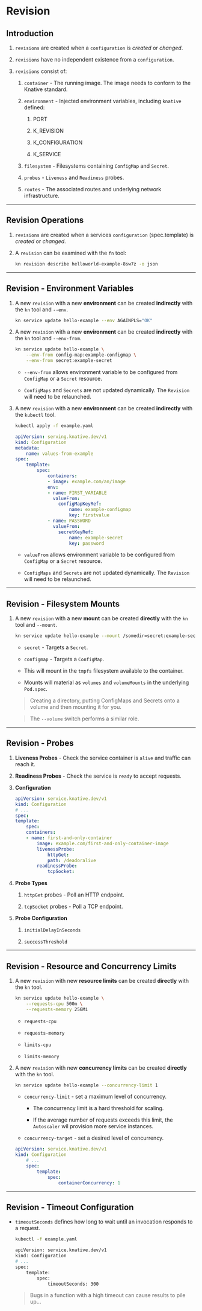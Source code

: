 # Revision

## Introduction

1. `revisions` are created when a `configuration` is _created_ or _changed_.

2. `revisions` have no independent existence from a `configuration`.

3. `revisions` consist of:

    1. `container` - The running image. The image needs to conform to the Knative standard.

    2. `environment` - Injected environment variables, including `knative` defined:

        1. PORT

        2. K_REVISION

        3. K_CONFIGURATION

        4. K_SERVICE
    
    3. `filesystem` - Filesystems containing `ConfigMap` and `Secret`.

    4. `probes` - `Liveness` and `Readiness` probes.

    5. `routes` - The associated routes and underlying network infrastructure.


---

## Revision Operations

1. `revisions` are created when a services `configuration` (spec.template) is _created_ or _changed_.

2. A `revision` can be examined with the `fn` tool:

    ```bash
    kn revision describe helloworld-example-8sw7z -o json
    ```

---

## Revision - Environment Variables

1. A new `revision` with a new __environment__ can be created __indirectly__ with the `kn` tool and `--env`.

    ```bash
    kn service update hello-example --env AGAINPLS="OK"
    ```

2.  A new `revision` with a new __environment__ can be created __indirectly__ with the `kn` tool and `--env-from`.

    ```bash
    kn service update hello-example \
        --env-from config-map:example-configmap \
        --env-from secret:example-secret
    ```

    * `--env-from` allows environment variable to be configured from `ConfigMap` or a `Secret` resource.

    * `ConfigMaps` and `Secrets` are not updated dynamically. The `Revision` will need to be relaunched.


3. A new `revision` with a new __environment__ can be created __indirectly__ with the `kubectl` tool.

    ```bash
    kubectl apply -f example.yaml
    ```

    ```yaml
    apiVersion: serving.knative.dev/v1
    kind: Configuration
    metadata:
        name: values-from-example
    spec:
        template:
            spec:
                containers:
                - image: example.com/an/image
                env:
                - name: FIRST_VARIABLE
                  valueFrom:
                    configMapKeyRef:
                        name: example-configmap
                        key: firstvalue
                - name: PASSWORD
                  valueFrom:
                    secretKeyRef:
                        name: example-secret
                        key: password
    ```
    * `valueFrom` allows environment variable to be configured from `ConfigMap` or a `Secret` resource.

    * `ConfigMaps` and `Secrets` are not updated dynamically. The `Revision` will need to be relaunched.

---

## Revision - Filesystem Mounts

1. A new `revision` with a new __mount__ can be created __directly__ with the `kn` tool and `--mount`.

    ```bash
    kn service update hello-example --mount /somedir=secret:example-secret
    ```

    * `secret` - Targets a `Secret`.

    * `configmap` - Targets a `ConfigMap`.

    * This will mount in the `tmpfs` filesystem available to the container.

    * Mounts will material as `volumes` and `volumeMounts` in the underlying `Pod.spec`.

    > Creating a directory, putting ConfigMaps and Secrets onto a volume and then mounting it for you.

    > The `--volume` switch performs a similar role.

---

## Revision - Probes

1. __Liveness Probes__ - Check the service container is `alive` and traffic can reach it.

2. __Readiness Probes__ - Check the service is `ready` to accept requests.

3. __Configuration__

    ```yaml
    apiVersion: service.knative.dev/v1
    kind: Configuration
    # ...
    spec:
    template:
        spec:
        containers:
        - name: first-and-only-container
            image: example.com/first-and-only-container-image
            livenessProbe:
                httpGet:
                path: /deadoralive
            readinessProbe:
                tcpSocket:
    ```

4. __Probe Types__

    1. `httpGet` probes - Poll an HTTP endpoint.

    2. `tcpSocket` probes - Poll a TCP endpoint.

5. __Probe Configuration__

    1. `initialDelayInSeconds`

    2. `successThreshold`

---

## Revision - Resource and Concurrency Limits

1. A new `revision` with new __resource limits__ can be created __directly__ with the `kn` tool.

    ```bash
    kn service update hello-example \
        --requests-cpu 500m \
        --requests-memory 256Mi
    ```

    * `requests-cpu`

    * `requests-memory`

    * `limits-cpu`

    * `limits-memory`

2. A new `revision` with new __concurrency limits__ can be created __directly__ with the `kn` tool.

    ```bash
    kn service update hello-example --concurrency-limit 1
    ```

    * `concurrency-limit` - set a maximum level of concurrency.

        * The concurrency limit is a hard threshold for scaling.
        
        * If the average number of requests exceeds this limit, the `Autoscaler` wil provision more service instances.
    
    * `concurrency-target` -  set a desired level of concurrency.

    ```yaml
    apiVersion: service.knative.dev/v1
    kind: Configuration
        # ...
        spec:
            template:
                spec:
                    containerConcurrency: 1
    ```

---

## Revision - Timeout Configuration

* `timeoutSeconds` defines how long to wait until an invocation responds to a request.

    ```bash
    kubectl -f example.yaml
    ```

    ```bash
    apiVersion: service.knative.dev/v1
    kind: Configuration
    # ...
    spec:
        template:
            spec:
                timeoutSeconds: 300
    ```

    > Bugs in a function with a high timeout  can cause results to pile up...




